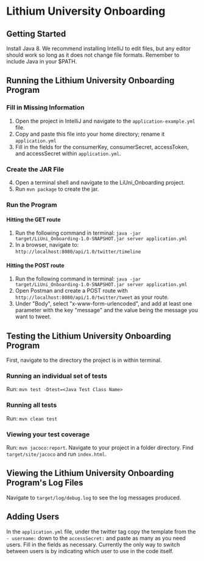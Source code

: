 # Lithium University Onboarding

## Getting Started ##
Install Java 8. We recommend installing IntelliJ to edit files, but any editor should work so long as it does not change file formats. Remember to include Java in your $PATH.

## Running the Lithium University Onboarding Program ##

### Fill in Missing Information ###
1. Open the project in IntelliJ and navigate to the ```application-example.yml``` file.
2. Copy and paste this file into your home directory; rename it ```application.yml```
3. Fill in the fields for the consumerKey, consumerSecret, accessToken, and accessSecret within ```application.yml```.

### Create the JAR File ###
4. Open a terminal shell and navigate to the LiUni_Onboarding project.
5. Run ```mvn package``` to create the jar.

### Run the Program ###
#### Hitting the GET route ####
1. Run the following command in terminal: ```java -jar target/LiUni_Onboarding-1.0-SNAPSHOT.jar server application.yml```
2. In a browser, navigate to: ```http://localhost:8080/api/1.0/twitter/timeline```

#### Hitting the POST route ####
1. Run the following command in terminal: ```java -jar target/LiUni_Onboarding-1.0-SNAPSHOT.jar server application.yml```
2. Open Postman and create a POST route with ```http://localhost:8080/api/1.0/twitter/tweet``` as your route.
3. Under "Body", select "x-www-form-urlencoded", and add at least one parameter with the key "message" and the value being the message you want to tweet.

## Testing the Lithium University Onboarding Program ##
First, navigate to the directory the project is in within terminal.
### Running an individual set of tests ###
Run: ```mvn test -Dtest=<Java Test Class Name>```
### Running all tests ###
Run: ```mvn clean test```
### Viewing your test coverage ###
Run: ```mvn jacoco:report```.
Navigate to your project in a folder directory. Find `target/site/jacoco` and run `index.html`.

## Viewing the Lithium University Onboarding Program's Log Files ##
Navigate to ```target/log/debug.log``` to see the log messages produced.

## Adding Users ##
In the ```application.yml``` file, under the twitter tag copy the template from the ```- username:``` down to the ```accessSecret:``` and paste as many as you need users. Fill in the fields as necessary.
Currently the only way to switch between users is by indicating which user to use in the code itself.